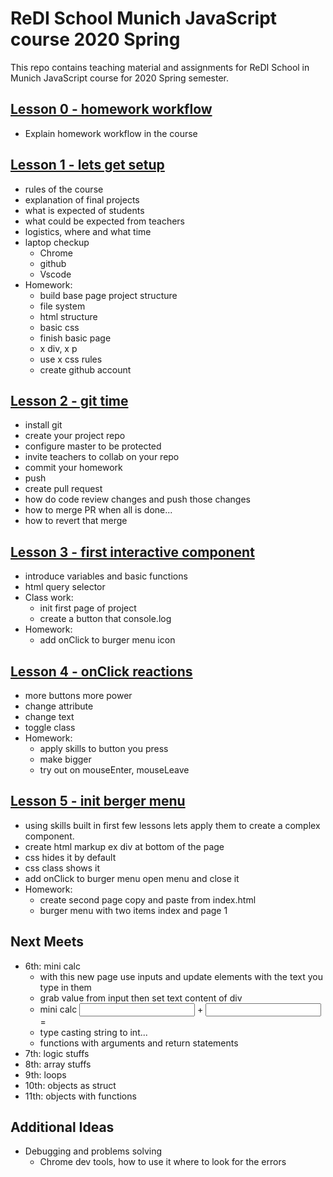 # ReDI School Munich JavaScript course 2020 Spring

This repo contains teaching material and assignments for ReDI School in Munich JavaScript course for 2020 Spring semester.

## [Lesson 0 - homework workflow](https://mrtim.github.io/js-munich-2020-spring/lessons/0_workflow/homework_workflow)

- Explain homework workflow in the course

## [Lesson 1 - lets get setup](https://mrtim.github.io/js-munich-2020-spring/lessons/1_setup)

- rules of the course
- explanation of final projects
- what is expected of students
- what could be expected from teachers
- logistics, where and what time
- laptop checkup
  - Chrome
  - github
  - Vscode
- Homework:
  - build base page project structure
  - file system
  - html structure
  - basic css
  - finish basic page
  - x div, x p
  - use x css rules
  - create github account

## [Lesson 2 - git time](https://mrtim.github.io/js-munich-2020-spring/lessons/2_git_time)

- install git
- create your project repo
- configure master to be protected
- invite teachers to collab on your repo
- commit your homework
- push
- create pull request
- how do code review changes and push those changes
- how to merge PR when all is done...
- how to revert that merge

## [Lesson 3 - first interactive component](https://mrtim.github.io/js-munich-2020-spring/lessons/3_first_interactive_component)

- introduce variables and basic functions
- html query selector
- Class work:
  - init first page of project
  - create a button that console.log
- Homework:
  - add onClick to burger menu icon

## [Lesson 4 - onClick reactions](https://mrtim.github.io/js-munich-2020-spring/lessons/4_onclick_reactions)

- more buttons more power
- change attribute
- change text
- toggle class
- Homework:
  - apply skills to button you press
  - make bigger
  - try out on mouseEnter, mouseLeave

## [Lesson 5 - init berger menu](https://mrtim.github.io/js-munich-2020-spring/lessons/5_init_burger_menu)

- using skills built in first few lessons lets apply them to create a complex component.
- create html markup ex div at bottom of the page
- css hides it by default
- css class shows it
- add onClick to burger menu open menu and close it
- Homework:
  - create second page copy and paste from index.html
  - burger menu with two items index and page 1

## Next Meets

- 6th: mini calc
  - with this new page use inputs and update elements with the text you type in them
  - grab value from input then set text content of div
  - mini calc <input> + <input> = <div>
  - type casting string to int...
  - functions with arguments and return statements
- 7th: logic stuffs
- 8th: array stuffs
- 9th: loops
- 10th: objects as struct
- 11th: objects with functions
    
## Additional Ideas
- Debugging and problems solving
    - Chrome dev tools, how to use it where to look for the errors
